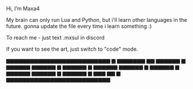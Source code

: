 Hi, I’m Maxa4

My brain can only run Lua and Python, but i'll learn other languages in the future.
gonna update the file every time i learn something :)

To reach me - just text .mxsul in discord 

If you want to see the art, just switch to "code" mode.

▆▆▆▆▆▆▆▆▆▆▆▆▆▆▆▆▆▆▆▆▆▆▆▆▆▆
▆   ▆▆▆▆▆▆▆             ▆▆   ▆▆▆▆▆▆
▆   ▆▆▆▆▆▆   ▆▆▆▆▆▆   ▆   ▆▆▆▆▆▆
▆   ▆▆▆▆▆▆   ▆▆▆▆▆▆   ▆   ▆▆▆▆▆▆
▆   ▆▆▆▆▆▆   ▆▆▆▆▆▆   ▆   ▆▆▆▆▆▆
▆          ▆▆▆             ▆▆            ▆
▆▆▆▆▆▆▆▆▆▆▆▆▆▆▆▆▆▆▆▆▆▆▆▆▆▆
